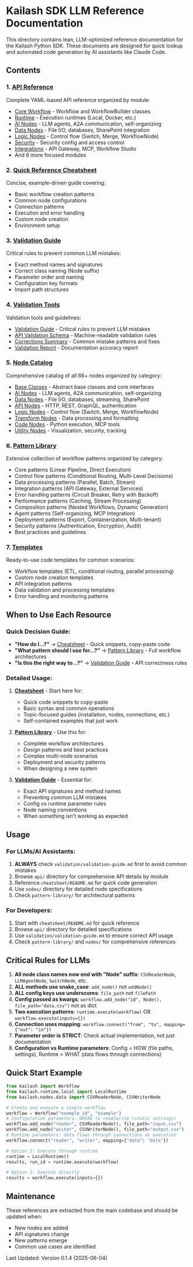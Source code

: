 # Kailash SDK LLM Reference Documentation

This directory contains lean, LLM-optimized reference documentation for the Kailash Python SDK. These documents are designed for quick lookup and automated code generation by AI assistants like Claude Code.

## Contents

### 1. **[API Reference](api/)**
Complete YAML-based API reference organized by module:
- [Core Workflow](api/01-core-workflow.yaml) - Workflow and WorkflowBuilder classes
- [Runtime](api/02-runtime.yaml) - Execution runtimes (Local, Docker, etc.)
- [AI Nodes](api/04-nodes-ai.yaml) - LLM agents, A2A communication, self-organizing
- [Data Nodes](api/05-nodes-data.yaml) - File I/O, databases, SharePoint integration
- [Logic Nodes](api/06-nodes-logic.yaml) - Control flow (Switch, Merge, WorkflowNode)
- [Security](api/09-security-access.yaml) - Security config and access control
- [Integrations](api/12-integrations.yaml) - API Gateway, MCP, Workflow Studio
- And 6 more focused modules

### 2. **[Quick Reference Cheatsheet](cheatsheet.md)**
Concise, example-driven guide covering:
- Basic workflow creation patterns
- Common node configurations
- Connection patterns
- Execution and error handling
- Custom node creation
- Environment setup

### 3. **[Validation Guide](validation-guide.md)**
Critical rules to prevent common LLM mistakes:
- Exact method names and signatures
- Correct class naming (Node suffix)
- Parameter order and naming
- Configuration key formats
- Import path structures

### 4. **[Validation Tools](validation/)**
Validation tools and guidelines:
- [Validation Guide](validation/validation-guide.md) - Critical rules to prevent LLM mistakes
- [API Validation Schema](validation/api-validation-schema.json) - Machine-readable validation rules
- [Corrections Summary](validation/corrections-summary.md) - Common mistake patterns and fixes
- [Validation Report](validation/validation_report.md) - Documentation accuracy report

### 5. **[Node Catalog](nodes/)**
Comprehensive catalog of all 66+ nodes organized by category:
- [Base Classes](nodes/01-base-nodes.md) - Abstract base classes and core interfaces
- [AI Nodes](nodes/02-ai-nodes.md) - LLM agents, A2A communication, self-organizing
- [Data Nodes](nodes/03-data-nodes.md) - File I/O, databases, streaming, SharePoint
- [API Nodes](nodes/04-api-nodes.md) - HTTP, REST, GraphQL, authentication
- [Logic Nodes](nodes/05-logic-nodes.md) - Control flow (Switch, Merge, WorkflowNode)
- [Transform Nodes](nodes/06-transform-nodes.md) - Data processing and formatting
- [Code Nodes](nodes/07-code-nodes.md) - Python execution, MCP tools
- [Utility Nodes](nodes/08-utility-nodes.md) - Visualization, security, tracking

### 6. **[Pattern Library](pattern-library/)**
Extensive collection of workflow patterns organized by category:
- Core patterns (Linear Pipeline, Direct Execution)
- Control flow patterns (Conditional Routing, Multi-Level Decisions)
- Data processing patterns (Parallel, Batch, Stream)
- Integration patterns (API Gateway, External Services)
- Error handling patterns (Circuit Breaker, Retry with Backoff)
- Performance patterns (Caching, Stream Processing)
- Composition patterns (Nested Workflows, Dynamic Generation)
- Agent patterns (Self-organizing, MCP Integration)
- Deployment patterns (Export, Containerization, Multi-tenant)
- Security patterns (Authentication, Encryption, Audit)
- Best practices and guidelines

### 7. **[Templates](templates/)**
Ready-to-use code templates for common scenarios:
- Workflow templates (ETL, conditional routing, parallel processing)
- Custom node creation templates
- API integration patterns
- Data validation and processing templates
- Error handling and monitoring patterns

## When to Use Each Resource

### Quick Decision Guide:
- **"How do I...?"** → [Cheatsheet](cheatsheet/README.md) - Quick snippets, copy-paste code
- **"What pattern should I use for...?"** → [Pattern Library](pattern-library/README.md) - Full workflow architectures
- **"Is this the right way to...?"** → [Validation Guide](validation-guide.md) - API correctness rules

### Detailed Usage:
1. **[Cheatsheet](cheatsheet/README.md)** - Start here for:
   - Quick code snippets to copy-paste
   - Basic syntax and common operations
   - Topic-focused guides (installation, nodes, connections, etc.)
   - Self-contained examples that just work

2. **[Pattern Library](pattern-library/README.md)** - Use this for:
   - Complete workflow architectures
   - Design patterns and best practices
   - Complex multi-node scenarios
   - Deployment and security patterns
   - When designing a new system

3. **[Validation Guide](validation-guide.md)** - Essential for:
   - Exact API signatures and method names
   - Preventing common LLM mistakes
   - Config vs runtime parameter rules
   - Node naming conventions
   - When something isn't working as expected

## Usage

### For LLMs/AI Assistants:
1. **ALWAYS** check `validation/validation-guide.md` first to avoid common mistakes
2. Browse `api/` directory for comprehensive API details by module
3. Reference `cheatsheet/README.md` for quick code generation
4. Use `nodes/` directory for detailed node specifications
5. Check `pattern-library/` for architectural patterns

### For Developers:
1. Start with `cheatsheet/README.md` for quick reference
2. Browse `api/` directory for detailed specifications
3. Use `validation/validation-guide.md` to ensure correct API usage
4. Check `pattern-library/` and `nodes/` for comprehensive references

## Critical Rules for LLMs

1. **All node class names now end with "Node" suffix**: `CSVReaderNode`, `LLMAgentNode`, `SwitchNode`, etc.
2. **ALL methods use snake_case**: `add_node()` not `addNode()`
3. **ALL config keys use underscores**: `file_path` not `filePath`
4. **Config passed as kwargs**: `workflow.add_node("id", Node(), file_path="data.csv")` not as dict
5. **Two execution patterns**: `runtime.execute(workflow)` OR `workflow.execute(inputs={})`
6. **Connection uses mapping**: `workflow.connect("from", "to", mapping={"out": "in"})`
7. **Parameter order is STRICT**: Check actual implementation, not just documentation
8. **Configuration vs Runtime parameters**: Config = HOW (file paths, settings), Runtime = WHAT (data flows through connections)

## Quick Start Example

```python
from kailash import Workflow
from kailash.runtime.local import LocalRuntime
from kailash.nodes.data import CSVReaderNode, CSVWriterNode

# Create and execute a simple workflow
workflow = Workflow("example_id", "example")
# Configuration parameters: WHERE to read/write (static settings)
workflow.add_node("reader", CSVReaderNode(), file_path="input.csv")
workflow.add_node("writer", CSVWriterNode(), file_path="output.csv")
# Runtime parameters: data flows through connections at execution
workflow.connect("reader", "writer", mapping={"data": "data"})

# Option 1: Execute through runtime
runtime = LocalRuntime()
results, run_id = runtime.execute(workflow)

# Option 2: Execute directly
results = workflow.execute(inputs={})
```

## Maintenance

These references are extracted from the main codebase and should be updated when:
- New nodes are added
- API signatures change
- New patterns emerge
- Common use cases are identified

Last Updated: Version 0.1.4 (2025-06-04)
